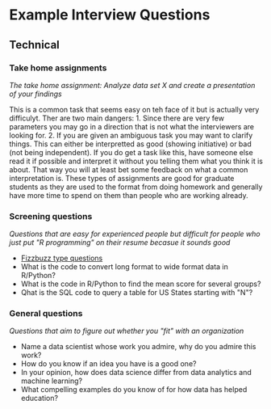 # Example Interview Questions

## Technical

### Take home assignments
*The take home assignment: Analyze data set X and create a presentation of your findings*  

This is a common task that seems easy on teh face of it but is actually very difficulyt. Ther are two main dangers: 1. Since there are very few parameters you may go in a direction that is not what the interviewers are looking for. 2. If you are given an ambiguous task you may want to clarify things. This can either be interpretted as good (showing initiative) or bad (not being independent). If you do get a task like this, have someone else read it if possible and interpret it without you telling them what you think it is about. That way you will at least bet some feedback on what a common interpretation is. These types of assignments are good for graduate students as they are used to the format from doing homework and generally have more time to spend on them than people who are working already.  

### Screening questions
*Questions that are easy for experienced people but difficult for people who just put "R programming" on their resume becasue it sounds good*

* [Fizzbuzz type questions](https://en.wikipedia.org/wiki/Fizz_buzz)  
* What is the code to convert long format to wide format data in R/Python?  
* What is the code in R/Python to find the mean score for several groups?  
* Qhat is the SQL code to query a table for US States starting with "N"?

### General questions
*Questions that aim to figure out whether you "fit" with an organization*

* Name a data scientist whose work you admire, why do you admire this work?
* How do you know if an idea you have is a good one?
* In your opinion, how does data science differ from data analytics and machine learning?
* What compelling examples do you know of for how data has helped education?

